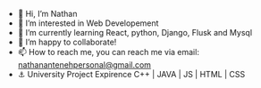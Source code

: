 - 👋 Hi, I’m Nathan
- 👀 I’m interested in Web Developement
- 🌱 I’m currently learning React, python, Django, Flusk and Mysql
- 💞️ I’m happy to collaborate!
- 📫 How to reach me, you can reach me via email: nathanantenehpersonal@gmail.com
- ⚓ University Project Expirence C++ | JAVA | JS | HTML | CSS
<!---

nathanAspect/nathanAspect is a ✨ special ✨ repository because its `README.md` (this file) appears on your GitHub profile.
You can click the Preview link to take a look at your changes.
--->
 
